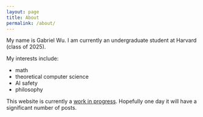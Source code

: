 ```yaml
---
layout: page
title: About
permalink: /about/
---
```


My name is Gabriel Wu. I am currently an undergraduate student at Harvard (class of 2025). <br>

My interests include:
- math
- theoretical computer science
- AI safety
- philosophy

This website is currently a <u>work in progress</u>. Hopefully one day it will have a significant number of posts.